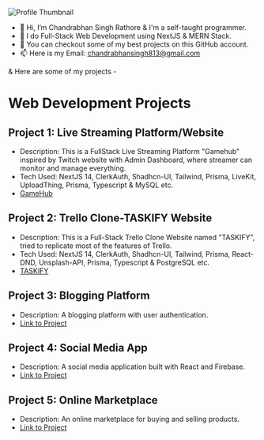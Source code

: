 ![Profile Thumbnail](https://github.com/chandrabhan-singh-1/shared-assets/blob/main/Images/home-thumbnail.jpg)

- 👋 Hi, I’m Chandrabhan Singh Rathore & I'm a self-taught programmer. 
- 🌱 I do Full-Stack Web Development using NextJS & MERN Stack.
- 👀 You can checkout some of my best projects on this GitHub account.  
- 📫 Here is my Email: [chandrabhansingh813@gmail.com](chandrabhansingh813@gmail.com)
  
& Here are some of my projects -

# Web Development Projects

## Project 1: Live Streaming Platform/Website
- Description: This is a FullStack Live Streaming Platform "Gamehub" inspired by Twitch website with Admin Dashboard, where streamer can monitor and manage everything.
- Tech Used: NextJS 14, ClerkAuth, Shadhcn-UI, Tailwind, Prisma, LiveKit, UploadThing, Prisma, Typescript & MySQL etc.
- [GameHub](https://twitch-clone-gamehub.vercel.app/)

## Project 2: Trello Clone-TASKIFY Website
- Description: This is a Full-Stack Trello Clone Website named "TASKIFY", tried to replicate most of the features of Trello.
- Tech Used: NextJS 14, ClerkAuth, Shadhcn-UI, Tailwind, Prisma, React-DND, Unsplash-API, Prisma, Typescript & PostgreSQL etc.
- [TASKIFY](https://nextjs-14-trello-clone.vercel.app/)

## Project 3: Blogging Platform
- Description: A blogging platform with user authentication.
- [Link to Project](YOUR_PROJECT_LINK_HERE)

## Project 4: Social Media App
- Description: A social media application built with React and Firebase.
- [Link to Project](YOUR_PROJECT_LINK_HERE)

## Project 5: Online Marketplace
- Description: An online marketplace for buying and selling products.
- [Link to Project](YOUR_PROJECT_LINK_HERE)

<!---
chandrabhan-singh-1/chandrabhan-singh-1 is a ✨ special ✨ repository because its `README.md` (this file) appears on your GitHub profile.
You can click the Preview link to take a look at your changes.
--->

